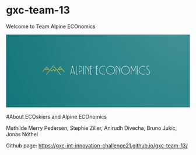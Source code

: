 # gxc-team-13
Welcome to Team Alpine ECOnomics

![image](https://github.com/gxc-int-innovation-challenge21/gxc-team-13/blob/9c66ec94da7e6e555c7e6a6b42c7fbcd16f8dcff/logo%20green%204.png)

#About ECOskiers and Alpine ECOnomics

Mathilde Merry Pedersen,
Stephie Ziller,
Anirudh Divecha,
Bruno Jukic,
Jonas Nöthel


Github page: https://gxc-int-innovation-challenge21.github.io/gxc-team-13/
